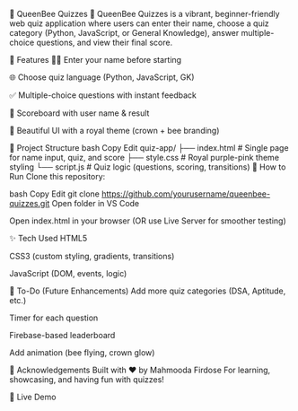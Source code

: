 👑 QueenBee Quizzes 🐝
QueenBee Quizzes is a vibrant, beginner-friendly web quiz application where users can enter their name, choose a quiz category (Python, JavaScript, or General Knowledge), answer multiple-choice questions, and view their final score.

🌟 Features
🧑‍💻 Enter your name before starting

🌐 Choose quiz language (Python, JavaScript, GK)

✅ Multiple-choice questions with instant feedback

🏁 Scoreboard with user name & result

👑 Beautiful UI with a royal theme (crown + bee branding)


📁 Project Structure
bash
Copy
Edit
quiz-app/
├── index.html       # Single page for name input, quiz, and score
├── style.css        # Royal purple-pink theme styling
└── script.js        # Quiz logic (questions, scoring, transitions)
🚀 How to Run
Clone this repository:

bash
Copy
Edit
git clone https://github.com/yourusername/queenbee-quizzes.git
Open folder in VS Code

Open index.html in your browser
(OR use Live Server for smoother testing)

✨ Tech Used
HTML5

CSS3 (custom styling, gradients, transitions)

JavaScript (DOM, events, logic)

📌 To-Do (Future Enhancements)
Add more quiz categories (DSA, Aptitude, etc.)

Timer for each question

Firebase-based leaderboard

Add animation (bee flying, crown glow)

🙌 Acknowledgements
Built with ❤️ by Mahmooda Firdose
For learning, showcasing, and having fun with quizzes!

🔗 Live Demo
